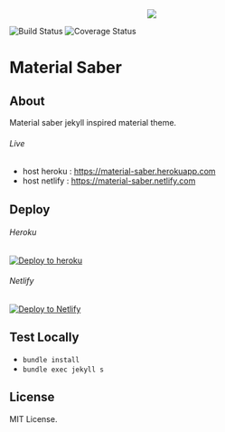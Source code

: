<center><img src="https://github.com/rokhimin/jekyll-material-saber/blob/master/bg/material-saber.jpg" ></img></center>

![Build Status](https://travis-ci.com/rokhimin//jekyll-darkness.svg?branch=master)
![Coverage Status](https://img.shields.io/badge/coverage-99%25-brightgreen)
# Material Saber
## About
Material saber jekyll inspired material theme.

###### Live
- host heroku : https://material-saber.herokuapp.com
- host netlify : https://material-saber.netlify.com
## Deploy

###### Heroku
[![Deploy to heroku](https://www.herokucdn.com/deploy/button.png)](https://dashboard.heroku.com/new?button-url=https://github.com/rokhimin/jekyll-material-saber&template=https://github.com/rokhimin/jekyll-material-saber)

###### Netlify
 [![Deploy to Netlify](https://www.netlify.com/img/deploy/button.svg)](https://app.netlify.com/start/deploy?repository=https://github.com/rokhimin/jekyll-material-saber)

## Test Locally
- ``bundle install``
- ``bundle exec jekyll s``

## License
MIT License.
